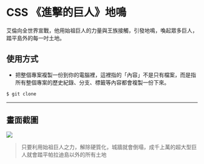 # CSS 《進擊的巨人》地鳴

艾倫向全世界宣戰，他用始祖巨人的力量與王族接觸，引發地鳴，喚起眾多巨人，踏平島外的每一吋土地。

## 使用方式
- 把整個專案複製一份到你的電腦裡，這裡指的「內容」不是只有檔案，而是指所有整個專案的歷史紀錄、分支、標籤等內容都會複製一份下來。
```sh
$ git clone
```

----

## 畫面截圖
![](https://i.imgur.com/TTsLBp1.gif)
> 只要利用始祖巨人之力，解除硬質化，城牆就會倒塌，成千上萬的超大型巨人就會踏平帕拉迪島以外的所有土地